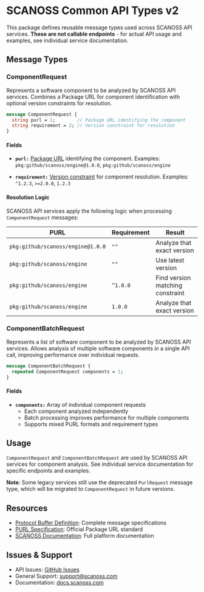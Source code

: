 # SCANOSS Common API Types v2

This package defines reusable message types used across SCANOSS API services. **These are not callable endpoints** - for actual API usage and examples, see individual service documentation.
## Message Types

### ComponentRequest
Represents a software component to be analyzed by SCANOSS API services. Combines a Package URL for component identification with optional version constraints for resolution.

```protobuf
message ComponentRequest {
  string purl = 1;        // Package URL identifying the component
  string requirement = 2; // Version constraint for resolution
}
```
#### Fields

- **`purl:`** [Package URL](https://github.com/package-url/purl-spec) identifying the component. Examples: `pkg:github/scanoss/engine@1.0.0`, `pkg:github/scanoss/engine`

- **`requirement:`** [Version constraint](https://github.com/Masterminds/semver#checking-version-constraints) for component resolution. Examples: `^1.2.3`, `>=2.0.0`, `1.2.3`



#### Resolution Logic

SCANOSS API services apply the following logic when processing `ComponentRequest` messages:

| PURL                              | Requirement | Result |
|-----------------------------------|-------------|--------|
| `pkg:github/scanoss/engine@1.0.0` | `""`        | Analyze that exact version |
| `pkg:github/scanoss/engine`       | `""`        | Use latest version |
| `pkg:github/scanoss/engine`       | `^1.0.0`    | Find version matching constraint |
| `pkg:github/scanoss/engine`       | `1.0.0`     | Analyze that exact version |

### ComponentBatchRequest
Represents a list of software component to be analyzed by SCANOSS API services. 
Allows analysis of multiple software components in a single API call, improving performance over individual requests.

```protobuf
message ComponentBatchRequest {
  repeated ComponentRequest components = 1;
}
```

#### Fields

- **`components:`** Array of individual component requests
  - Each component analyzed independently
  - Batch processing improves performance for multiple components
  - Supports mixed PURL formats and requirement types


## Usage

`ComponentRequest` and `ComponentBatchRequest` are used by SCANOSS API services for component analysis. See individual service documentation for specific endpoints and examples.

**Note**: Some legacy services still use the deprecated `PurlRequest` message type, which will be migrated to `ComponentRequest` in future versions.

## Resources

- [Protocol Buffer Definition](./scanoss-common.proto): Complete message specifications
- [PURL Specification](https://github.com/package-url/purl-spec): Official Package URL standard
- [SCANOSS Documentation](https://docs.scanoss.com): Full platform documentation

## Issues & Support

- API Issues: [GitHub Issues](https://github.com/scanoss/papi/issues)
- General Support: support@scanoss.com
- Documentation: [docs.scanoss.com](https://docs.scanoss.com)